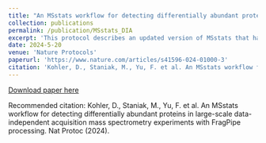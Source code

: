 ```yaml
---
title: "An MSstats workflow for detecting differentially abundant proteins in large-scale data-independent acquisition mass spectrometry experiments with FragPipe processing"
collection: publications
permalink: /publication/MSstats_DIA
excerpt: 'This protocol describes an updated version of MSstats that has been adapted to be compatible with large-scale DIA experiments. A very large DIA experiment, processed with FragPipe, is used as an example to demonstrate different MSstats workflows.'
date: 2024-5-20
venue: 'Nature Protocols'
paperurl: 'https://www.nature.com/articles/s41596-024-01000-3'
citation: 'Kohler, D., Staniak, M., Yu, F. et al. An MSstats workflow for detecting differentially abundant proteins in large-scale data-independent acquisition mass spectrometry experiments with FragPipe processing. Nat Protoc (2024).'
---
```


[Download paper here](http://devonjkohler.github.io/files/s41596-024-01000-3.pdf)

Recommended citation: Kohler, D., Staniak, M., Yu, F. et al. An MSstats workflow for detecting differentially abundant proteins in large-scale data-independent acquisition mass spectrometry experiments with FragPipe processing. Nat Protoc (2024).

